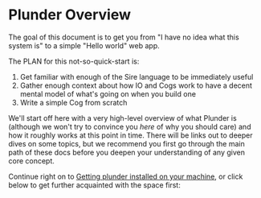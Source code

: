 # Plunder Overview

The goal of this document is to get you from "I have no idea what this system is" to a simple "Hello world" web app.

The PLAN for this not-so-quick-start is:

1. Get familiar with enough of the Sire language to be immediately useful
2. Gather enough context about how IO and Cogs work to have a decent mental model of what's going on when you build one
3. Write a simple Cog from scratch

We'll start off here with a very high-level overview of what Plunder is (although we won't try to convince you _here_ of why you should care) and how it roughly works at this point in time. There will be links out to deeper dives on some topics, but we recommend you first go through the main path of these docs before you deepen your understanding of any given core concept.

Continue right on to [Getting plunder installed on your machine](setup/installation.md), or click below to get further acquainted with the space first:

